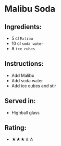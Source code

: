 # Malibu Soda

## Ingredients:
- 5 cl `Malibu`
- 10 cl `soda water`
- 8 `ice cubes`

## Instructions:
- Add Malibu
- Add soda water
- Add ice cubes and stir

## Served in:
- Highball glass

## Rating:
- ★★★☆☆